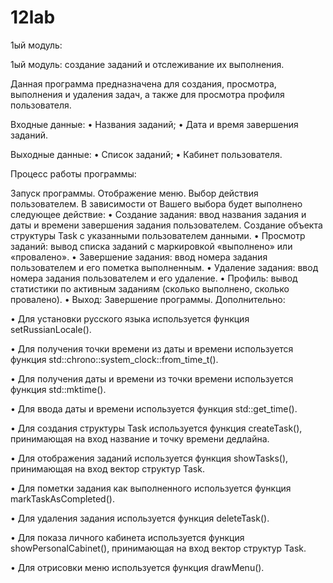 # 12lab
1ый модуль:

1ый модуль: создание заданий и отслеживание их выполнения.

Данная программа предназначена для создания, просмотра, выполнения и удаления задач, а также для просмотра профиля пользователя.

Входные данные: • Названия заданий; • Дата и время завершения заданий.

Выходные данные: • Список заданий; • Кабинет пользователя.

Процесс работы программы:

Запуск программы.
Отображение меню.
Выбор действия пользователем.
В зависимости от Вашего выбора будет выполнено следующее действие: • Создание задания: ввод названия задания и даты и времени завершения задания пользователем. Создание объекта структуры Task с указанными пользователем данными. • Просмотр заданий: вывод списка заданий с маркировкой «выполнено» или «провалено». • Завершение задания: ввод номера задания пользователем и его пометка выполненным.
• Удаление задания: ввод номера задания пользователем и его удаление.
• Профиль: вывод статистики по активным заданиям (сколько выполнено, сколько провалено). • Выход: Завершение программы.
Дополнительно:

• Для установки русского языка используется функция setRussianLocale().

• Для получения точки времени из даты и времени используется функция std::chrono::system_clock::from_time_t().

• Для получения даты и времени из точки времени используется функция std::mktime().

• Для ввода даты и времени используется функция std::get_time().

• Для создания структуры Task используется функция createTask(), принимающая на вход название и точку времени дедлайна.

• Для отображения заданий используется функция showTasks(), принимающая на вход вектор структур Task.

• Для пометки задания как выполненного используется функция markTaskAsCompleted().

• Для удаления задания используется функция deleteTask().

• Для показа личного кабинета используется функция showPersonalCabinet(), принимающая на вход вектор структур Task.

• Для отрисовки меню используется функция drawMenu().

